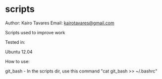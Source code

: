 scripts
=======

Author: Kairo Tavares
Email: kairotavares@gmail.com

Scripts used to improve work

Tested in:

Ubuntu 12.04

How to use:

git_bash - In the scripts dir, use this command "cat git_bash >> ~/.bashrc"
